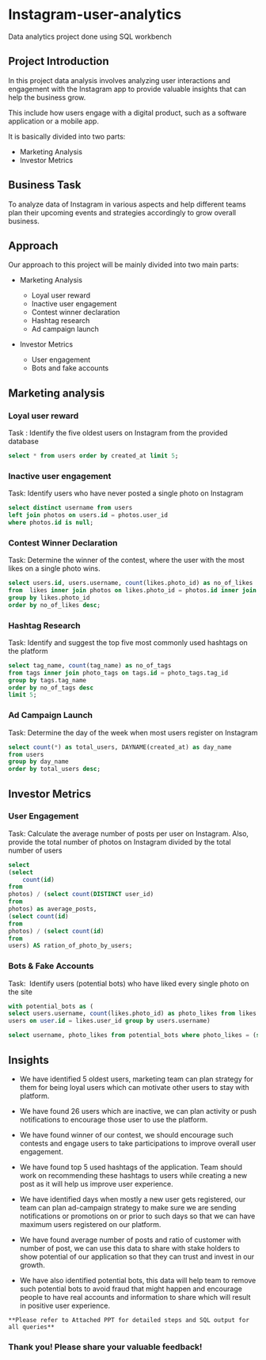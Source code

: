 # Instagram-user-analytics
Data analytics project done using SQL workbench

## Project Introduction

In this project data analysis involves analyzing user interactions and engagement with the Instagram app to provide valuable insights that can help the business grow.

This include how users engage with a digital product, such as a software application or a mobile app.

It is basically divided into two parts: 
- Marketing Analysis
- Investor Metrics

## Business Task

To analyze data of Instagram in various aspects and help different teams plan their upcoming events and strategies accordingly to grow overall business.

## Approach

Our approach to this project will be mainly divided into two main parts:

- Marketing Analysis
	- Loyal user reward
	- Inactive user engagement
	- Contest winner declaration
	- Hashtag research
	- Ad campaign launch

- Investor Metrics
	- User engagement
	- Bots and fake accounts

## Marketing analysis


### Loyal user reward

Task : Identify the five oldest users on Instagram from the provided database 

```SQL
select * from users order by created_at limit 5;
```
### Inactive user engagement

Task: Identify users who have never posted a single photo on Instagram
 
```SQL
select distinct username from users
left join photos on users.id = photos.user_id
where photos.id is null;
```

### Contest Winner Declaration

Task: Determine the winner of the contest, where the user with the most likes on a single photo wins.

```SQL
select users.id, users.username, count(likes.photo_id) as no_of_likes
from  likes inner join photos on likes.photo_id = photos.id inner join users on photos.user_id = users.id
group by likes.photo_id
order by no_of_likes desc;
```

### Hashtag Research

Task: Identify and suggest the top five most commonly used hashtags on the platform

```SQL
select tag_name, count(tag_name) as no_of_tags
from tags inner join photo_tags on tags.id = photo_tags.tag_id
group by tags.tag_name
order by no_of_tags desc
limit 5;
```

### Ad Campaign Launch

Task: Determine the day of the week when most users register on Instagram

```SQL
select count(*) as total_users, DAYNAME(created_at) as day_name
from users
group by day_name
order by total_users desc;
```

## Investor Metrics

### User Engagement

Task: Calculate the average number of posts per user on Instagram. Also, provide the total number of photos on Instagram divided by the total number of users

```SQL
select
(select
	count(id)
from
photos) / (select count(DISTINCT user_id)
from
photos) as average_posts,
(select count(id)
from 
photos) / (select count(id)
from 
users) AS ration_of_photo_by_users;
```

### Bots & Fake Accounts

Task:  Identify users (potential bots) who have liked every single photo on the site

```SQL
with potential_bots as (
select users.username, count(likes.photo_id) as photo_likes from likes inner join
users on user.id = likes.user_id group by users.username)

select username, photo_likes from potential_bots where photo_likes = (select count(*) from photos) order by username;
```

## Insights

- We have identified 5 oldest users, marketing team can plan strategy for them for being loyal users which can motivate other users to stay with platform.

- We have found 26 users which are inactive, we can plan activity or push notifications to encourage those user to use the platform.

- We have found winner of our contest, we should encourage such contests and engage users to take participations to improve overall user engagement.

- We have found top 5 used hashtags of the application. Team should work on recommending these hashtags to users while creating a new post as it will help us improve user experience.

- We have identified days when mostly a new user gets registered, our team can plan ad-campaign strategy to make sure we are sending notifications or promotions on or prior to such days so that we can have maximum users registered on our platform.

- We have found average number of posts and ratio of customer with number of post, we can use this data to share with stake holders to show potential of our application so that they can trust and invest in our growth.

- We have also identified potential bots, this data will help  team to remove such potential bots to avoid fraud that might happen and encourage people to have real accounts and information to share which will result in positive user experience. 
 
``**Please refer to Attached PPT for detailed steps and SQL output for all queries**``

### Thank you! Please share your valuable feedback! 
